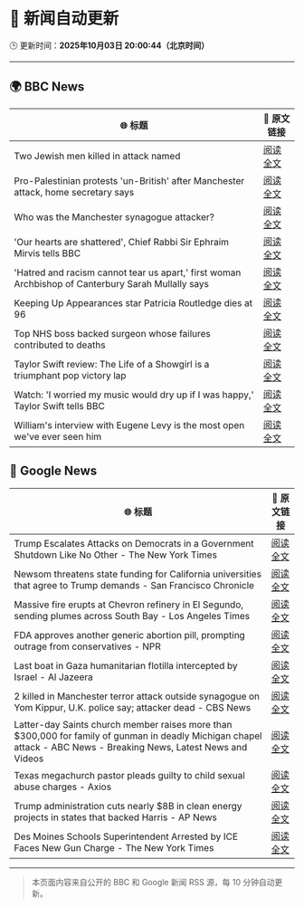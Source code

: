 # 🧠 新闻自动更新

🕒 更新时间：**2025年10月03日 20:00:44（北京时间）**

---

## 🌍 BBC News

| 🌐 标题 | 🔗 原文链接 |
|--------|-------------|
| Two Jewish men killed in attack named | [阅读全文](https://www.bbc.com/news/articles/cly6eve5p06o?at_medium=RSS&at_campaign=rss) |
| Pro-Palestinian protests 'un-British' after Manchester attack, home secretary says | [阅读全文](https://www.bbc.com/news/articles/ckgy8kvvkp3o?at_medium=RSS&at_campaign=rss) |
| Who was the Manchester synagogue attacker? | [阅读全文](https://www.bbc.com/news/articles/c0q7y72kppgo?at_medium=RSS&at_campaign=rss) |
| 'Our hearts are shattered', Chief Rabbi Sir Ephraim Mirvis tells BBC | [阅读全文](https://www.bbc.com/news/videos/c4gzy4p9xevo?at_medium=RSS&at_campaign=rss) |
| 'Hatred and racism cannot tear us apart,' first woman Archbishop of Canterbury Sarah Mullally says | [阅读全文](https://www.bbc.com/news/articles/c2lxyxqzxkdo?at_medium=RSS&at_campaign=rss) |
| Keeping Up Appearances star Patricia Routledge dies at 96 | [阅读全文](https://www.bbc.com/news/articles/czdjegvjz3do?at_medium=RSS&at_campaign=rss) |
| Top NHS boss backed surgeon whose failures contributed to deaths | [阅读全文](https://www.bbc.com/news/articles/cn0rpdjd39po?at_medium=RSS&at_campaign=rss) |
| Taylor Swift review:  The Life of a Showgirl is a triumphant pop victory lap | [阅读全文](https://www.bbc.com/news/articles/cn4wpe5z52qo?at_medium=RSS&at_campaign=rss) |
| Watch: 'I worried my music would dry up if I was happy,' Taylor Swift tells BBC | [阅读全文](https://www.bbc.com/news/videos/ce3y7kpdqy9o?at_medium=RSS&at_campaign=rss) |
| William's interview with Eugene Levy is the most open we've ever seen him | [阅读全文](https://www.bbc.com/news/articles/cx2r3k0d2e5o?at_medium=RSS&at_campaign=rss) |

## 📰 Google News

| 🌐 标题 | 🔗 原文链接 |
|--------|-------------|
| Trump Escalates Attacks on Democrats in a Government Shutdown Like No Other - The New York Times | [阅读全文](https://news.google.com/rss/articles/CBMiiwFBVV95cUxQNFBvZkgtaW84RlRIYm4wek9mb05oZ3JVQmpIRko2YVBJM0lCTTduSlliR05kbnd6ZlFteXBmYlBpWlBkbjkxNWU1Yzl3X1pMZHRrLTJDdUMtb05rVmtueTlkOXR5NDJUSDg0aEJ5amphbmV6d0VWdkVQaXNRbW1ESUY1RWFnbTBFVkdr?oc=5) |
| Newsom threatens state funding for California universities that agree to Trump demands - San Francisco Chronicle | [阅读全文](https://news.google.com/rss/articles/CBMikgFBVV95cUxPTFgxaVJzdGx4LUZEWUNzMDNJRkc3UFUwODJiSGxZU0NESi1ZUENkQ2ZLaWUzTUN2bjJ6SWRCWEhhR0pqcVAyY0FCQzVYYm1Kc2x5TldIRC1JazVsWmJHTDZ5b0N5OEhUQjNoQVBZbmlxam1WSEVFV3d4eXRPMmRlV2ZpSWs2R29oU1pQLTBMSll3Zw?oc=5) |
| Massive fire erupts at Chevron refinery in El Segundo, sending plumes across South Bay - Los Angeles Times | [阅读全文](https://news.google.com/rss/articles/CBMie0FVX3lxTE9WcF9oMjhKOEV0MDR5MWVtMVJlUzdvY0V0UTBhRmE1eGFBT2N0WEduU09Pbk1jdFdRYmJaUEdwcGI2WU9lM3pMSVA2N3lkMDRkczktZHNEUTZjb19xSzNuN0dHWWxXTUptQ3VZUk0yaWxfSXRNWUZZcHF1OA?oc=5) |
| FDA approves another generic abortion pill, prompting outrage from conservatives - NPR | [阅读全文](https://news.google.com/rss/articles/CBMiekFVX3lxTE5tX0pOQkR1X2h2NDM5SE8tZ2tjSU5tZEU2bndhVHdhOW1wa3gzak9wZ05jazUzejVQdk5pMXlkdW80aUxpQ2ZHQ01jM2tGc2VjTjBzeTc4YjFrOS1LajBOUmZfblRwd08zSFo3RHpDYURFc3pVQ3JSZXhn?oc=5) |
| Last boat in Gaza humanitarian flotilla intercepted by Israel - Al Jazeera | [阅读全文](https://news.google.com/rss/articles/CBMipwFBVV95cUxQYlUyWFpncDh0dTFlRUdqM2ZCVnJfOC1yV2pXLXlhSlZsNlBHQ2VUNGhMSTU4anE2RERtdGZNcUM2OUNHaUxBYWRqMm9tYTZ0M2VMQTg2NE5ydUduVDZmdGRoaTJZWVYtME1idXA3WDB6VVJFc1BHU05qU3ZnbmRobW1kMWpURzVCRkFqZlQ0UUJmcGpKQWpySFQyVjM0QnBfdXd5XzBZY9IBrAFBVV95cUxQbExOYnZPS2xZSjRBNFlFRzR1NHVrWDc1RTV1Skd6cWg1OEdqbzBZVEtkQ0xINHJQT05wS2xNZjdGdnJMTDB2VFhXYldZQWVJWnBNN1didkJFeTh6cXBhOXJkT3ozZWMtb19NSTR5RjhadjFPb1pFeWdxbTZBNlB3WW1uUzZKQkhaVnZuSHJPQ1RGLTItMWNBQ2RTcnk1OWhyZmNjb1ladE1mQzFp?oc=5) |
| 2 killed in Manchester terror attack outside synagogue on Yom Kippur, U.K. police say; attacker dead - CBS News | [阅读全文](https://news.google.com/rss/articles/CBMimgFBVV95cUxPSDFteWo0OXZGWXlkXzBIcFc2bUNTdlF2OFlRMW8tYUFOd1VvX0JDWU5hcmgwajRaNDBFTjVZVEYwYnVTc0hZY3NjbVZ4azRuNjg1NExvRnZqZkk0Vi0yeHJDaG1zcmR6X2ZzbnFZZUJDZVZrdlJHVkU1Z1IyTTQxZUE1WXhJYWZpT1VTRXhnSnp5WTNsYzA2WVlR0gGfAUFVX3lxTE1mbFFyeDNlU3BZVEhnRTZxemVuSThtOEc2SXZWcjlZbDNjeVI0bkIzS1lDSG9yX1QxbnRGZG42eVFXTzhYcWdrd1ZYbl8wellBRFNaYjhwTm95cE0yMWdqbERtQkZta05TdS1lUjJMV0NEc05MZV85SHBkTmhuY3hzYkVVTnlPTFJwcmc1bG5HODh4TjR2M2FoVm5VTHRPOA?oc=5) |
| Latter-day Saints church member raises more than $300,000 for family of gunman in deadly Michigan chapel attack - ABC News - Breaking News, Latest News and Videos | [阅读全文](https://news.google.com/rss/articles/CBMingFBVV95cUxPMm9vaXB1RjVLUjl4SXlYZUUtNG1sbDQyRHN5Zm5uZUItZFBFSi1SZ0t4ZHEzb21jdzdvVWh2NnFGOHphZGs3MVVlMlBjWTF2dnZLc2l5MUhhUXlqVXRiS0EtZ0dpVWxIdnNHMlhkQjJuZzduU2Y2NHNiU2tsRTVoYmw5ajNfcloxYVBZQ1NvdWwtV3FjcERNVWIwYTRnd9IBowFBVV95cUxQbk5iR3RRRWFiek03YnlhS1ItbmtYalpfY3phTE1CVFNsRE9zRThESng1R3p2MlVOOVFhcXBCTnlmOUxoWEg1UEx0a1FxZ2JoWnVUTEtXRndBVW03RWpoMkFLWnpJcDMxOVNjak11c2QwYXNVYV9MSUhUYlVRQlhxN2dwVDFrM0NpYktobFFlV0FtSFhBX0hJdl9qQ25IS1ZxSV9v?oc=5) |
| Texas megachurch pastor pleads guilty to child sexual abuse charges - Axios | [阅读全文](https://news.google.com/rss/articles/CBMikwFBVV95cUxQUk1GRkJJUlJtWE1DYWtGTDNzaS1ZSGRZUnItak9VU0xmM2hGcmlTeXVRTjJQLXFtR0xhR21JZDBZcTU4ZHFScUEyaVAza25uYndKbVlqcnBxc041WDdVTnlLd21WSktQb2pUMXlmZWg1RF84VThZTlJuYkhia1NucTRPdHlkUUU5RVdScVJOZnVPSEU?oc=5) |
| Trump administration cuts nearly $8B in clean energy projects in states that backed Harris - AP News | [阅读全文](https://news.google.com/rss/articles/CBMinwFBVV95cUxPNXJkQXp1dFY2cUxnQWpSWW4yQzFiUE4zSzFZcUVtdVRKbFliWnlOVkdtS3VsU09ZRzEtTUlqLVE1Y1JQNTlkZnJPQXA1amVXN3BuaWZJT3RqQkRIWnN1RjlZXzVfcDBHSmhUMW5CSThtaWVldnhIVFNSZ2Y0UGZVcGd4MzB5d1FPT1pyZDZQb3dZT2hubG9TUEQzS0lJaEk?oc=5) |
| Des Moines Schools Superintendent Arrested by ICE Faces New Gun Charge - The New York Times | [阅读全文](https://news.google.com/rss/articles/CBMiiwFBVV95cUxOYUVSQzh6Nzh2ZTJRc0Ftdk1uVmJIT3NyVkl5X0l0b3o5ZW1fRjc4bm5jSVNjM0hWODlQdHFkU2ZweGljdFMtLXhtbU1MUEJiRzVPdjc4VDFQQkpGaGNKdTMtWkJFUk9CWEpnZFFIMS1yN1dRc1ZwT0c3d1V1czJWVVYxeW90T05jZ0N3?oc=5) |

---
> 本页面内容来自公开的 BBC 和 Google 新闻 RSS 源，每 10 分钟自动更新。